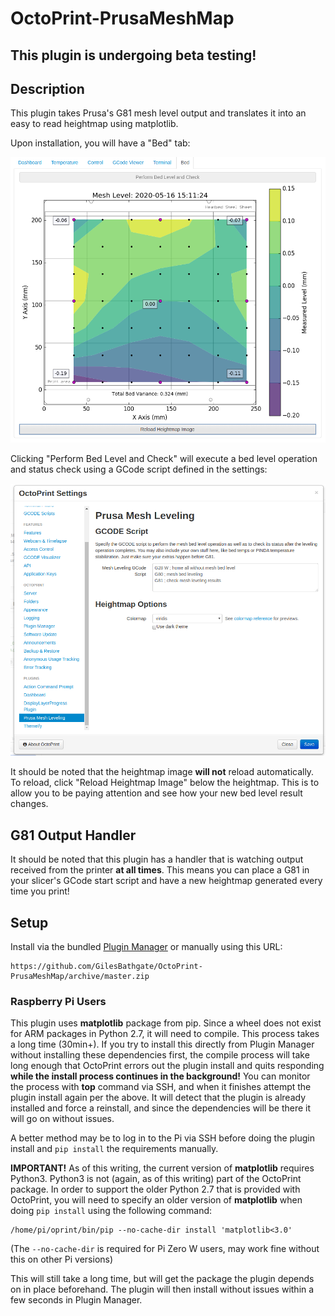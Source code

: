 # OctoPrint-PrusaMeshMap

## This plugin is undergoing beta testing! ##

## Description

This plugin takes Prusa's G81 mesh level output and translates it into an easy to read heightmap using matplotlib.

Upon installation, you will have a "Bed" tab:

![example showing new tab in interface](example.png)

Clicking "Perform Bed Level and Check" will execute a bed level operation and status check using a GCode script defined in the settings:

![example showing GCode script in settings](example2.png)

It should be noted that the heightmap image **will not** reload automatically. To reload, click "Reload Heightmap Image" below the heightmap. This is to allow you to be paying attention and see how your new bed level result changes.

## G81 Output Handler

It should be noted that this plugin has a handler that is watching output received from the printer **at all times**. This means you can place a G81 in your slicer's GCode start script and have a new heightmap generated every time you print!

## Setup

Install via the bundled [Plugin Manager](https://github.com/foosel/OctoPrint/wiki/Plugin:-Plugin-Manager)
or manually using this URL:

    https://github.com/GilesBathgate/OctoPrint-PrusaMeshMap/archive/master.zip

### Raspberry Pi Users

This plugin uses **matplotlib** package from pip. Since a wheel does not exist for ARM packages in Python 2.7, it will need to compile. This process takes a long time (30min+). If you try to install this directly from Plugin Manager without installing these dependencies first, the compile process will take long enough that OctoPrint errors out the plugin install and quits responding **while the install process continues in the background!** You can monitor the process with **top** command via SSH, and when it finishes attempt the plugin install again per the above. It will detect that the plugin is already installed and force a reinstall, and since the dependencies will be there it will go on without issues.

A better method may be to log in to the Pi via SSH before doing the plugin install and ``pip install`` the requirements manually. 

**IMPORTANT!** As of this writing, the current version of **matplotlib** requires Python3. Python3 is not (again, as of this writing) part of the OctoPrint package. In order to support the older Python 2.7 that is provided with OctoPrint, you will need to specify an older version of **matplotlib** when doing ``pip install`` using the following command:
```
/home/pi/oprint/bin/pip --no-cache-dir install 'matplotlib<3.0'
```
(The ``--no-cache-dir`` is required for Pi Zero W users, may work fine without this on other Pi versions)

This will still take a long time, but will get the package the plugin depends on in place beforehand. The plugin will then install without issues within a few seconds in Plugin Manager.

